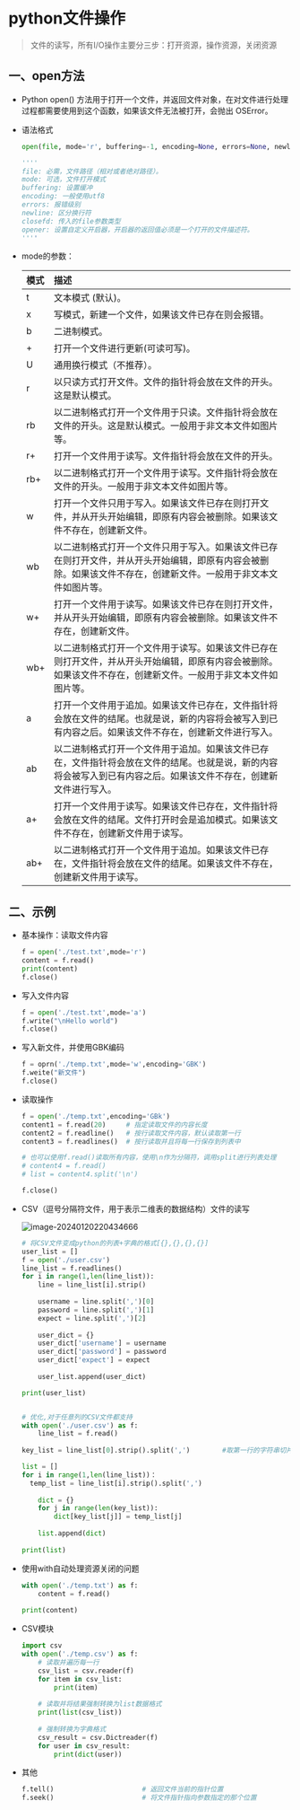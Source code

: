 # python文件操作

> 文件的读写，所有I/O操作主要分三步：打开资源，操作资源，关闭资源

## 一、open方法

- Python open() 方法用于打开一个文件，并返回文件对象，在对文件进行处理过程都需要使用到这个函数，如果该文件无法被打开，会抛出 OSError。

- 语法格式

  ```python
  open(file, mode='r', buffering=-1, encoding=None, errors=None, newline=None, closefd=True, opener=None)
  
  ''''
  file: 必需，文件路径（相对或者绝对路径）。
  mode: 可选，文件打开模式
  buffering: 设置缓冲
  encoding: 一般使用utf8
  errors: 报错级别
  newline: 区分换行符
  closefd: 传入的file参数类型
  opener: 设置自定义开启器，开启器的返回值必须是一个打开的文件描述符。
  ''''
  ```

- mode的参数：

  | 模式 | 描述                                                         |
  | :--- | :----------------------------------------------------------- |
  | t    | 文本模式 (默认)。                                            |
  | x    | 写模式，新建一个文件，如果该文件已存在则会报错。             |
  | b    | 二进制模式。                                                 |
  | +    | 打开一个文件进行更新(可读可写)。                             |
  | U    | 通用换行模式（不推荐）。                                     |
  | r    | 以只读方式打开文件。文件的指针将会放在文件的开头。这是默认模式。 |
  | rb   | 以二进制格式打开一个文件用于只读。文件指针将会放在文件的开头。这是默认模式。一般用于非文本文件如图片等。 |
  | r+   | 打开一个文件用于读写。文件指针将会放在文件的开头。           |
  | rb+  | 以二进制格式打开一个文件用于读写。文件指针将会放在文件的开头。一般用于非文本文件如图片等。 |
  | w    | 打开一个文件只用于写入。如果该文件已存在则打开文件，并从开头开始编辑，即原有内容会被删除。如果该文件不存在，创建新文件。 |
  | wb   | 以二进制格式打开一个文件只用于写入。如果该文件已存在则打开文件，并从开头开始编辑，即原有内容会被删除。如果该文件不存在，创建新文件。一般用于非文本文件如图片等。 |
  | w+   | 打开一个文件用于读写。如果该文件已存在则打开文件，并从开头开始编辑，即原有内容会被删除。如果该文件不存在，创建新文件。 |
  | wb+  | 以二进制格式打开一个文件用于读写。如果该文件已存在则打开文件，并从开头开始编辑，即原有内容会被删除。如果该文件不存在，创建新文件。一般用于非文本文件如图片等。 |
  | a    | 打开一个文件用于追加。如果该文件已存在，文件指针将会放在文件的结尾。也就是说，新的内容将会被写入到已有内容之后。如果该文件不存在，创建新文件进行写入。 |
  | ab   | 以二进制格式打开一个文件用于追加。如果该文件已存在，文件指针将会放在文件的结尾。也就是说，新的内容将会被写入到已有内容之后。如果该文件不存在，创建新文件进行写入。 |
  | a+   | 打开一个文件用于读写。如果该文件已存在，文件指针将会放在文件的结尾。文件打开时会是追加模式。如果该文件不存在，创建新文件用于读写。 |
  | ab+  | 以二进制格式打开一个文件用于追加。如果该文件已存在，文件指针将会放在文件的结尾。如果该文件不存在，创建新文件用于读写。 |

## 二、示例

- 基本操作：读取文件内容

  ```python
  f = open('./test.txt',mode='r')
  content = f.read()
  print(content)
  f.close()
  ```

- 写入文件内容

  ```python
  f = open('./test.txt',mode='a')
  f.write("\nHello world")
  f.close()
  ```

- 写入新文件，并使用GBK编码

  ```python
  f = oprn('./temp.txt',mode='w',encoding='GBK')
  f.weite("新文件")
  f.close()
  ```

- 读取操作

  ```python
  f = open('./temp.txt',encoding='GBk')
  content1 = f.read(20)     # 指定读取文件的内容长度
  content2 = f.readline()   # 按行读取文件内容，默认读取第一行
  content3 = f.readlines()  # 按行读取并且将每一行保存到列表中
  
  # 也可以使用f.read()读取所有内容，使用\n作为分隔符，调用split进行列表处理
  # content4 = f.read()
  # list = content4.split('\n')
  
  f.close()
  ```

- CSV（逗号分隔符文件，用于表示二维表的数据结构）文件的读写

  ![image-20240120220434666](https://s2.loli.net/2024/01/20/xHaLoVJOyP3Wjr9.png"CSV文件")

  ```python
  # 将CSV文件变成python的列表+字典的格式[{},{},{},{}]
  user_list = []
  f = open('./user.csv')
  line_list = f.readlines()
  for i in range(1,len(line_list)):
      line = line_list[i].strip()
      
      username = line.split(',')[0]
      password = line.split(',')[1]
      expect = line.split(',')[2]
      
      user_dict = {}
      user_dict['username'] = username
      user_dict['password'] = password
      user_dict['expect'] = expect
      
      user_list.append(user_dict)
  
  print(user_list)
  
  
  # 优化,对于任意列的CSV文件都支持
  with open('./user.csv') as f:
      line_list = f.read()
      
  key_list = line_list[0].strip().split(',')        #取第一行的字符串切片作为字典键值
  
  list = []
  for i in range(1,len(line_list))：
  	temp_list = line_list[i].strip().split(',')
      
      dict = {}
      for j in range(len(key_list)):
          dict[key_list[j]] = temp_list[j]
          
      list.append(dict)
      
  print(list)
  ```

- 使用with自动处理资源关闭的问题

  ```python
  with open('./temp.txt') as f:
      content = f.read()
      
  print(content)
  ```

- CSV模块

  ```python
  import csv
  with open('./temp.csv') as f:
      # 读取并遍历每一行
      csv_list = csv.reader(f)
      for item in csv_list:
          print(item)
          
      # 读取并将结果强制转换为list数据格式
      print(list(csv_list))
      
      # 强制转换为字典格式
      csv_result = csv.Dictreader(f)
      for user in csv_result:
          print(dict(user))
  ```

- 其他

  ```python
  f.tell()                      # 返回文件当前的指针位置
  f.seek()                      # 将文件指针指向参数指定的那个位置
  ```

  